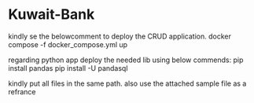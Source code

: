 # Kuwait-Bank


kindly se the belowcomment to deploy the CRUD application.
docker compose -f docker_compose.yml up




regarding python app deploy the needed lib using below commends:
pip install pandas
pip install -U pandasql


kindly put all files in the same path.
also use the attached sample file as a refrance 
